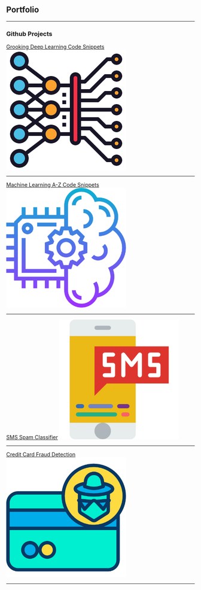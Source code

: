 ## Portfolio

---

### Github Projects

[Grooking Deep Learning Code Snippets](https://github.com/siddhesh1598/GrookingDeepLearning)
<img src="images/Grooking_Deep_Learning.png?raw=true" width="320" height="320" />

---

[Machine Learning A-Z Code Snippets](https://github.com/siddhesh1598/MachineLearningAtoZ)
<img src="images/Machine_Learning_A-Z.png?raw=true" width="320" height="320" />

---

[SMS Spam Classifier](https://github.com/siddhesh1598/SMS_Spam_Classifier)
<img src="images/SMS_Fraud_Detection.png?raw=true" width="320" height="320" />

---

[Credit Card Fraud Detection](https://github.com/siddhesh1598/Credit_Card_Fraud_Detection)
<img src="images/Credit_Card_Fraud_Detection.png?raw=true" width="320" height="320" />

---



<!-- [Project 2 Title](/pdf/sample_presentation.pdf)
<img src="images/dummy_thumbnail.jpg?raw=true"/> -->


<!-- [Project 3 Title](http://example.com/)
<img src="images/dummy_thumbnail.jpg?raw=true"/> -->


 
<!-- ### Category Name 2 -->

<!-- - [Project 1 Title](http://example.com/)
- [Project 2 Title](http://example.com/)
- [Project 3 Title](http://example.com/)
- [Project 4 Title](http://example.com/)
- [Project 5 Title](http://example.com/) -->







<!-- <p style="font-size:11px">Page template forked from <a href="https://github.com/evanca/quick-portfolio">evanca</a></p> -->
<!-- Remove above link if you don't want to attibute -->
